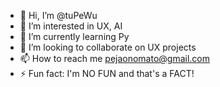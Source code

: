 - 👋 Hi, I’m @tuPeWu
- 👀 I’m interested in UX, AI
- 🌱 I’m currently learning Py
- 💞️ I’m looking to collaborate on UX projects
- 📫 How to reach me pejaonomato@gmail.com
- ⚡ Fun fact: I'm NO FUN and that's a FACT!

<!---
tuPeWu/tuPeWu is a ✨ special ✨ repository because its `README.md` (this file) appears on your GitHub profile.
You can click the Preview link to take a look at your changes.
--->
